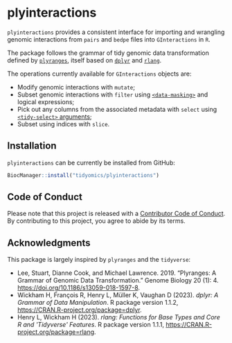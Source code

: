 # plyinteractions

<!-- badges: start -->
<!-- badges: end -->

`plyinteractions` provides a consistent interface for importing and wrangling 
genomic interactions from `pairs` and `bedpe` files into `GInteractions` in `R`. 

The package follows the grammar of tidy genomic data transformation defined by 
[`plyranges`](https://www.bioconductor.org/packages/packages/plyranges.html), 
itself based on [`dplyr`](https://dplyr.tidyverse.org/) 
and [`rlang`](https://rlang.r-lib.org/). 

The operations currently available for `GInteractions` objects are: 

- Modify genomic interactions with `mutate`; 
- Subset genomic interactions with `filter` using
[`<data-masking>`](https://rlang.r-lib.org/reference/args_data_masking.html) 
and logical expressions; 
- Pick out any columns from the associated metadata with `select` 
using [`<tidy-select>` arguments](https://dplyr.tidyverse.org/reference/dplyr_tidy_select.html); 
- Subset using indices with `slice`. 

## Installation

`plyinteractions` can be currently be installed from GitHub:

```r
BiocManager::install("tidyomics/plyinteractions")
```

## Code of Conduct

Please note that this project is released with a
[Contributor Code of
Conduct](http://bioconductor.org/about/code-of-conduct/). By
contributing to this project, you agree to abide by its terms.

## Acknowledgments 

This package is largely inspired by `plyranges` and the `tidyverse`: 

- Lee, Stuart, Dianne Cook, and Michael Lawrence. 2019. “Plyranges: A Grammar of Genomic Data Transformation.” Genome Biology 20 (1): 4. https://doi.org/10.1186/s13059-018-1597-8.
- Wickham H, François R, Henry L, Müller K, Vaughan D (2023). _dplyr: A Grammar of Data Manipulation_. R package version 1.1.2, <https://CRAN.R-project.org/package=dplyr>.
- Henry L, Wickham H (2023). _rlang: Functions for Base Types and Core R and 'Tidyverse' Features_. R package version 1.1.1, <https://CRAN.R-project.org/package=rlang>.